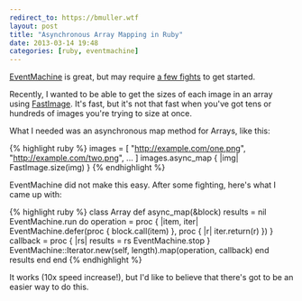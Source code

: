```yaml
---
redirect_to: https://bmuller.wtf
layout: post
title: "Asynchronous Array Mapping in Ruby"
date: 2013-03-14 19:48
categories: [ruby, eventmachine]
---
```

[EventMachine](http://rubyeventmachine.com/) is great, but may require [a few fights](http://dev.af83.com/2011/09/20/fighting-with-eventmachine.html) to get started.

Recently, I wanted to be able to get the sizes of each image in an array using [FastImage](https://github.com/sdsykes/fastimage).  It's fast, but it's not that fast when you've got tens or hundreds of images you're trying to size at once.

What I needed was an asynchronous map method for Arrays, like this:

{% highlight ruby %}
images = [ "http://example.com/one.png", "http://example.com/two.png", ... ]
images.async_map { |img| FastImage.size(img) }
{% endhighlight %}

EventMachine did not make this easy.  After some fighting, here's what I came up with:

{% highlight ruby %}
class Array
  def async_map(&block)
    results = nil
    EventMachine.run do
      operation = proc { |item, iter|
        EventMachine.defer(proc { block.call(item) }, proc { |r| iter.return(r) })
      }
      callback = proc { |rs|
        results = rs
        EventMachine.stop
      }
      EventMachine::Iterator.new(self, length).map(operation, callback)
    end
    results
  end
end
{% endhighlight %}

It works (10x speed increase!), but I'd like to believe that there's got to be an easier way to do this.